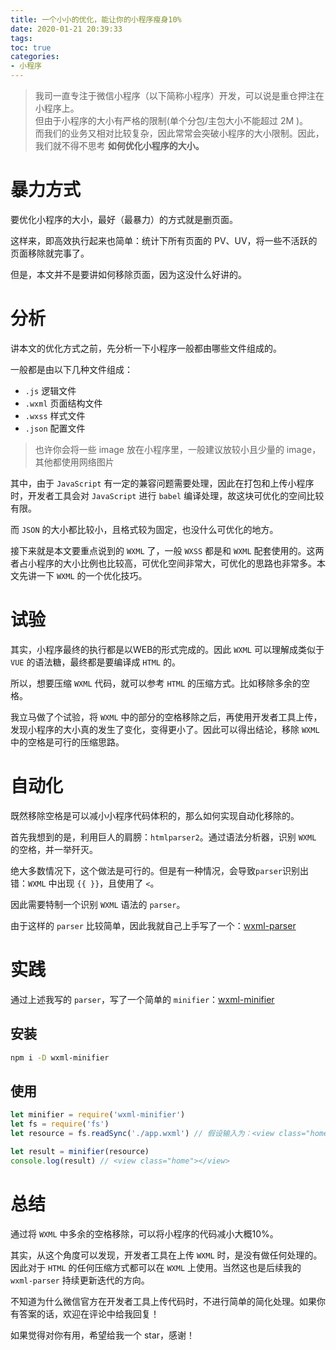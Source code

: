 ```yaml
---
title: 一个小小的优化，能让你的小程序瘦身10%
date: 2020-01-21 20:39:33
tags:
toc: true
categories:
- 小程序
---
```


> 我司一直专注于微信小程序（以下简称小程序）开发，可以说是重仓押注在小程序上。\
但由于小程序的大小有严格的限制(单个分包/主包大小不能超过 2M )。\
而我们的业务又相对比较复杂，因此常常会突破小程序的大小限制。因此，我们就不得不思考 **如何优化小程序的大小。**

# 暴力方式

要优化小程序的大小，最好（最暴力）的方式就是删页面。

这样来，即高效执行起来也简单：统计下所有页面的 PV、UV，将一些不活跃的页面移除就完事了。

但是，本文并不是要讲如何移除页面，因为这没什么好讲的。

# 分析

讲本文的优化方式之前，先分析一下小程序一般都由哪些文件组成的。

一般都是由以下几种文件组成：

- `.js` 逻辑文件
- `.wxml` 页面结构文件
- `.wxss` 样式文件
- `.json` 配置文件

> 也许你会将一些 image 放在小程序里，一般建议放较小且少量的 image，其他都使用网络图片

其中，由于 `JavaScript` 有一定的兼容问题需要处理，因此在打包和上传小程序时，开发者工具会对 `JavaScript` 进行 `babel` 编译处理，故这块可优化的空间比较有限。

而 `JSON` 的大小都比较小，且格式较为固定，也没什么可优化的地方。

接下来就是本文要重点说到的 `WXML` 了，一般 `WXSS` 都是和 `WXML` 配套使用的。这两者占小程序的大小比例也比较高，可优化空间非常大，可优化的思路也非常多。本文先讲一下 `WXML` 的一个优化技巧。

# 试验

其实，小程序最终的执行都是以WEB的形式完成的。因此 `WXML` 可以理解成类似于 `VUE` 的语法糖，最终都是要编译成 `HTML` 的。

所以，想要压缩 `WXML` 代码，就可以参考 `HTML` 的压缩方式。比如移除多余的空格。

我立马做了个试验，将 `WXML` 中的部分的空格移除之后，再使用开发者工具上传，发现小程序的大小真的发生了变化，变得更小了。因此可以得出结论，移除 `WXML` 中的空格是可行的压缩思路。

# 自动化

既然移除空格是可以减小小程序代码体积的，那么如何实现自动化移除的。

首先我想到的是，利用巨人的肩膀：`htmlparser2`。通过语法分析器，识别 `WXML` 的空格，并一举歼灭。

绝大多数情况下，这个做法是可行的。但是有一种情况，会导致`parser`识别出错：`WXML` 中出现 `{{ }}`，且使用了 `<`。

因此需要特制一个识别 `WXML` 语法的 `parser`。

由于这样的 `parser` 比较简单，因此我就自己上手写了一个：[wxml-parser](https://github.com/LeeJim/wxml-parser)

# 实践

通过上述我写的 `parser`，写了一个简单的 `minifier`：[wxml-minifier](https://github.com/LeeJim/wxml-minifier)

## 安装

```bash
npm i -D wxml-minifier
```

## 使用
```js
let minifier = require('wxml-minifier')
let fs = require('fs')
let resource = fs.readSync('./app.wxml') // 假设输入为：<view class="home"    ></view>       <!-- test -->

let result = minifier(resource)
console.log(result) // <view class="home"></view>
```


# 总结

通过将 `WXML` 中多余的空格移除，可以将小程序的代码减小大概10%。

其实，从这个角度可以发现，开发者工具在上传 `WXML` 时，是没有做任何处理的。因此对于 `HTML` 的任何压缩方式都可以在 `WXML` 上使用。当然这也是后续我的 `wxml-parser` 持续更新迭代的方向。

不知道为什么微信官方在开发者工具上传代码时，不进行简单的简化处理。如果你有答案的话，欢迎在评论中给我回复！

如果觉得对你有用，希望给我一个 star，感谢！